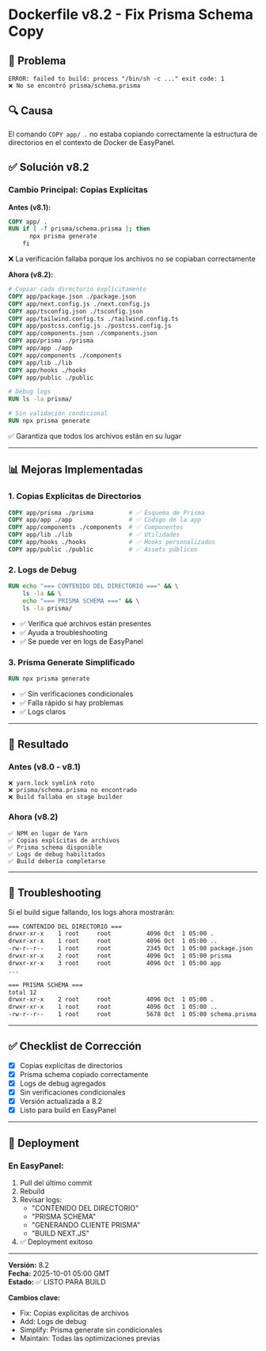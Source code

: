 
# Dockerfile v8.2 - Fix Prisma Schema Copy

## 🔴 Problema

```
ERROR: failed to build: process "/bin/sh -c ..." exit code: 1
❌ No se encontró prisma/schema.prisma
```

## 🔍 Causa

El comando `COPY app/ .` no estaba copiando correctamente la estructura de directorios en el contexto de Docker de EasyPanel.

## ✅ Solución v8.2

### Cambio Principal: Copias Explícitas

**Antes (v8.1):**
```dockerfile
COPY app/ .
RUN if [ -f prisma/schema.prisma ]; then
      npx prisma generate
    fi
```
❌ La verificación fallaba porque los archivos no se copiaban correctamente

**Ahora (v8.2):**
```dockerfile
# Copiar cada directorio explícitamente
COPY app/package.json ./package.json
COPY app/next.config.js ./next.config.js
COPY app/tsconfig.json ./tsconfig.json
COPY app/tailwind.config.ts ./tailwind.config.ts
COPY app/postcss.config.js ./postcss.config.js
COPY app/components.json ./components.json
COPY app/prisma ./prisma
COPY app/app ./app
COPY app/components ./components
COPY app/lib ./lib
COPY app/hooks ./hooks
COPY app/public ./public

# Debug logs
RUN ls -la prisma/

# Sin validación condicional
RUN npx prisma generate
```
✅ Garantiza que todos los archivos están en su lugar

---

## 📊 Mejoras Implementadas

### 1. Copias Explícitas de Directorios
```dockerfile
COPY app/prisma ./prisma          # ✅ Esquema de Prisma
COPY app/app ./app                # ✅ Código de la app
COPY app/components ./components  # ✅ Componentes
COPY app/lib ./lib                # ✅ Utilidades
COPY app/hooks ./hooks            # ✅ Hooks personalizados
COPY app/public ./public          # ✅ Assets públicos
```

### 2. Logs de Debug
```dockerfile
RUN echo "=== CONTENIDO DEL DIRECTORIO ===" && \
    ls -la && \
    echo "=== PRISMA SCHEMA ===" && \
    ls -la prisma/
```
- ✅ Verifica qué archivos están presentes
- ✅ Ayuda a troubleshooting
- ✅ Se puede ver en logs de EasyPanel

### 3. Prisma Generate Simplificado
```dockerfile
RUN npx prisma generate
```
- ✅ Sin verificaciones condicionales
- ✅ Falla rápido si hay problemas
- ✅ Logs claros

---

## 🎯 Resultado

### Antes (v8.0 - v8.1)
```
❌ yarn.lock symlink roto
❌ prisma/schema.prisma no encontrado
❌ Build fallaba en stage builder
```

### Ahora (v8.2)
```
✅ NPM en lugar de Yarn
✅ Copias explícitas de archivos
✅ Prisma schema disponible
✅ Logs de debug habilitados
✅ Build debería completarse
```

---

## 🔧 Troubleshooting

Si el build sigue fallando, los logs ahora mostrarán:

```bash
=== CONTENIDO DEL DIRECTORIO ===
drwxr-xr-x    1 root     root          4096 Oct  1 05:00 .
drwxr-xr-x    1 root     root          4096 Oct  1 05:00 ..
-rw-r--r--    1 root     root          2345 Oct  1 05:00 package.json
drwxr-xr-x    2 root     root          4096 Oct  1 05:00 prisma
drwxr-xr-x    3 root     root          4096 Oct  1 05:00 app
...

=== PRISMA SCHEMA ===
total 12
drwxr-xr-x    2 root     root          4096 Oct  1 05:00 .
drwxr-xr-x    1 root     root          4096 Oct  1 05:00 ..
-rw-r--r--    1 root     root          5678 Oct  1 05:00 schema.prisma
```

---

## ✅ Checklist de Corrección

- [x] Copias explícitas de directorios
- [x] Prisma schema copiado correctamente
- [x] Logs de debug agregados
- [x] Sin verificaciones condicionales
- [x] Versión actualizada a 8.2
- [x] Listo para build en EasyPanel

---

## 🚀 Deployment

### En EasyPanel:
1. Pull del último commit
2. Rebuild
3. Revisar logs:
   - "CONTENIDO DEL DIRECTORIO"
   - "PRISMA SCHEMA"
   - "GENERANDO CLIENTE PRISMA"
   - "BUILD NEXT.JS"
4. ✅ Deployment exitoso

---

**Versión:** 8.2  
**Fecha:** 2025-10-01 05:00 GMT  
**Estado:** ✅ LISTO PARA BUILD

**Cambios clave:**
- Fix: Copias explícitas de archivos
- Add: Logs de debug
- Simplify: Prisma generate sin condicionales
- Maintain: Todas las optimizaciones previas
